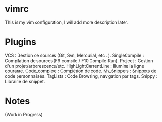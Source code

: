 vimrc
=====
This is my vim configuration, I will add more description later.

Plugins
=======
VCS						: Gestion de sources (Git, Svn, Mercurial, etc ..).
SingleCompile			: Compilation de sources (F9 compile / F10 Compile-Run). 
Project					: Gestion d'un projet/arborescence/etc.
HighLightCurrentLine	: Illumine la ligne courante.
Code_complete			: Complétion de code.
My_Snippets				: Snippets de code personnalisés.
TagLists				: Code Browsing, navigation par tags.
Snippy					: Librairie de snippet.

Notes
=====
(Work in Progress)
